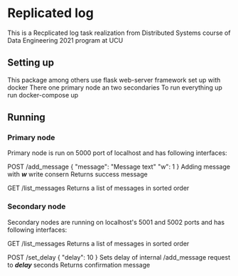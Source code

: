 # Replicated log
This is a Recplicated log task realization from Distributed Systems course of Data Engineering 2021 program at UCU
## Setting up
This package among others use flask web-server framework set up with docker
There one primary node an two secondaries
To run everything up run docker-compose up

## Running
### Primary node
Primary node is run on 5000 port of localhost and has following interfaces:

POST /add_message
{
    "message": "Message text"
    "w": 1
}
Adding message with ***w*** write consern
Returns success message

GET /list_messages
Returns a list of messages in sorted order

### Secondary node
Secondary nodes are running on localhost's 5001 and 5002 ports and has following interfaces:

GET /list_messages
Returns a list of messages in sorted order

POST /set_delay
{
    "delay": 10
}
Sets delay of internal /add_message request to ***delay*** seconds
Returns confirmation message